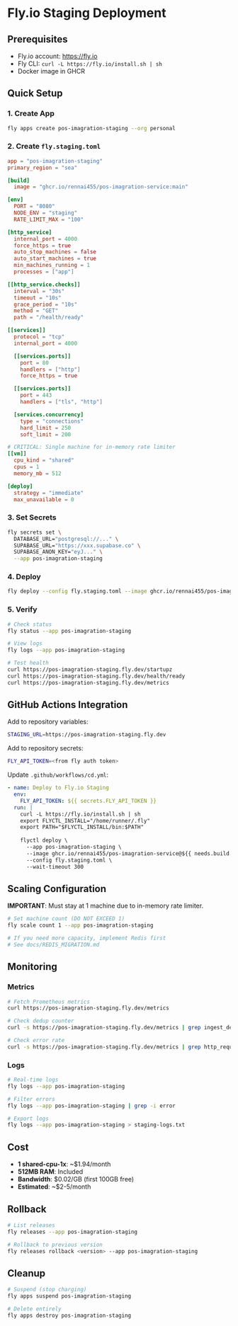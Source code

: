# Fly.io Staging Deployment

## Prerequisites
- Fly.io account: https://fly.io
- Fly CLI: `curl -L https://fly.io/install.sh | sh`
- Docker image in GHCR

## Quick Setup

### 1. Create App
```bash
fly apps create pos-imagration-staging --org personal
```

### 2. Create `fly.staging.toml`
```toml
app = "pos-imagration-staging"
primary_region = "sea"

[build]
  image = "ghcr.io/rennai455/pos-imagration-service:main"

[env]
  PORT = "8080"
  NODE_ENV = "staging"
  RATE_LIMIT_MAX = "100"

[http_service]
  internal_port = 4000
  force_https = true
  auto_stop_machines = false
  auto_start_machines = true
  min_machines_running = 1
  processes = ["app"]

[[http_service.checks]]
  interval = "30s"
  timeout = "10s"
  grace_period = "10s"
  method = "GET"
  path = "/health/ready"

[[services]]
  protocol = "tcp"
  internal_port = 4000

  [[services.ports]]
    port = 80
    handlers = ["http"]
    force_https = true

  [[services.ports]]
    port = 443
    handlers = ["tls", "http"]

  [services.concurrency]
    type = "connections"
    hard_limit = 250
    soft_limit = 200

# CRITICAL: Single machine for in-memory rate limiter
[[vm]]
  cpu_kind = "shared"
  cpus = 1
  memory_mb = 512

[deploy]
  strategy = "immediate"
  max_unavailable = 0
```

### 3. Set Secrets
```bash
fly secrets set \
  DATABASE_URL="postgresql://..." \
  SUPABASE_URL="https://xxx.supabase.co" \
  SUPABASE_ANON_KEY="eyJ..." \
  --app pos-imagration-staging
```

### 4. Deploy
```bash
fly deploy --config fly.staging.toml --image ghcr.io/rennai455/pos-imagration-service:main
```

### 5. Verify
```bash
# Check status
fly status --app pos-imagration-staging

# View logs
fly logs --app pos-imagration-staging

# Test health
curl https://pos-imagration-staging.fly.dev/startupz
curl https://pos-imagration-staging.fly.dev/health/ready
curl https://pos-imagration-staging.fly.dev/metrics
```

## GitHub Actions Integration

Add to repository variables:
```bash
STAGING_URL=https://pos-imagration-staging.fly.dev
```

Add to repository secrets:
```bash
FLY_API_TOKEN=<from fly auth token>
```

Update `.github/workflows/cd.yml`:
```yaml
- name: Deploy to Fly.io Staging
  env:
    FLY_API_TOKEN: ${{ secrets.FLY_API_TOKEN }}
  run: |
    curl -L https://fly.io/install.sh | sh
    export FLYCTL_INSTALL="/home/runner/.fly"
    export PATH="$FLYCTL_INSTALL/bin:$PATH"
    
    flyctl deploy \
      --app pos-imagration-staging \
      --image ghcr.io/rennai455/pos-imagration-service@${{ needs.build.outputs.image-digest }} \
      --config fly.staging.toml \
      --wait-timeout 300
```

## Scaling Configuration

**IMPORTANT**: Must stay at 1 machine due to in-memory rate limiter.

```bash
# Set machine count (DO NOT EXCEED 1)
fly scale count 1 --app pos-imagration-staging

# If you need more capacity, implement Redis first
# See docs/REDIS_MIGRATION.md
```

## Monitoring

### Metrics
```bash
# Fetch Prometheus metrics
curl https://pos-imagration-staging.fly.dev/metrics

# Check dedup counter
curl -s https://pos-imagration-staging.fly.dev/metrics | grep ingest_dedup_total

# Check error rate
curl -s https://pos-imagration-staging.fly.dev/metrics | grep http_requests_total
```

### Logs
```bash
# Real-time logs
fly logs --app pos-imagration-staging

# Filter errors
fly logs --app pos-imagration-staging | grep -i error

# Export logs
fly logs --app pos-imagration-staging > staging-logs.txt
```

## Cost
- **1 shared-cpu-1x**: ~$1.94/month
- **512MB RAM**: Included
- **Bandwidth**: $0.02/GB (first 100GB free)
- **Estimated**: ~$2-5/month

## Rollback
```bash
# List releases
fly releases --app pos-imagration-staging

# Rollback to previous version
fly releases rollback <version> --app pos-imagration-staging
```

## Cleanup
```bash
# Suspend (stop charging)
fly apps suspend pos-imagration-staging

# Delete entirely
fly apps destroy pos-imagration-staging
```

